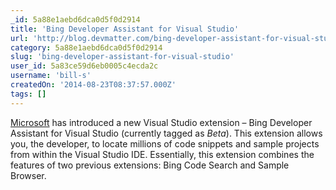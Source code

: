 ```yaml
---
_id: 5a88e1aebd6dca0d5f0d2914
title: 'Bing Developer Assistant for Visual Studio'
url: 'http://blog.devmatter.com/bing-developer-assistant-for-visual-studio/'
category: 5a88e1aebd6dca0d5f0d2914
slug: 'bing-developer-assistant-for-visual-studio'
user_id: 5a83ce59d6eb0005c4ecda2c
username: 'bill-s'
createdOn: '2014-08-23T08:37:57.000Z'
tags: []
---
```


<a href="http://www.microsoft.com/">Microsoft</a> has introduced a new Visual Studio extension – Bing Developer Assistant for Visual Studio (currently tagged as <em>Beta</em>). This extension allows you, the developer, to locate millions of code snippets and sample projects from within the Visual Studio IDE. Essentially, this extension combines the features of two previous extensions: Bing Code Search and Sample Browser.
